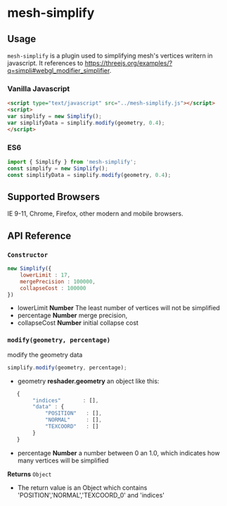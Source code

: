 # mesh-simplify

## Usage

```mesh-simplify``` is a plugin used to simplifying mesh's vertices writern in javascript. It references to https://threejs.org/examples/?q=simpli#webgl_modifier_simplifier.

### Vanilla Javascript
```html
<script type="text/javascript" src="../mesh-simplify.js"></script>
<script>
var simplify = new Simplify();
var simplifyData = simplify.modify(geometry, 0.4);
</script>
```

### ES6

```javascript
import { Simplify } from 'mesh-simplify';
const simplify = new Simplify();
const simplifyData = simplify.modify(geometry, 0.4);
```

## Supported Browsers

IE 9-11, Chrome, Firefox, other modern and mobile browsers.

## API Reference

### `Constructor`

```javascript
new Simplify({
    lowerLimit : 17,
    mergePrecision : 100000,
    collapseCost : 100000
})
```
* lowerLimit **Number** The least number of vertices will not be simplified
* percentage **Number**  merge precision,
* collapseCost **Number** initial collapse cost

### `modify(geometry, percentage)`

modify the geometry data

```javascript
simplify.modify(geometry, percentage);
```
* geometry **reshader.geometry** an object like this:
```javascript
   {
        "indices"       : [],
        "data" : {
            "POSITION"   : [],
            "NORMAL"     : [],
            "TEXCOORD"   : []
        }
   }
```
* percentage **Number** a number between 0 an 1.0, which indicates how many vertices will be simplified

**Returns** `Object`
* The return value is an Object which contains 'POSITION','NORMAL','TEXCOORD_0' and 'indices'
